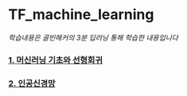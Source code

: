 # TF_machine_learning

*학습내용은 골빈해커의 3분 딥러닝 통해 학습한 내용입니다*

### <a href="https://github.com/KumJungMin/TF_machine_learning/blob/master/hypothesis.ipynb">1. 머신러닝 기초와 선형회귀 </a>

### <a href="https://github.com/KumJungMin/TF_machine_learning/blob/master/ne.ipynb">2. 인공신경망 </a>
